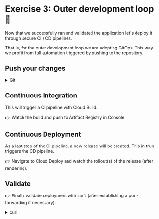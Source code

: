 # Exercise 3: Outer development loop 📝

Now that we successfully ran and validated the application let's deploy it through secure CI / CD pipelines.

That is, for the outer development loop we are adopting GitOps.
This way we profit from full automation triggered by pushing to the repository.

## Push your changes

<details>
<summary>Git</summary>

Add your changes with
```sh
git add .
```

and commit these and push to the repository.
```sh
git commit -m "customized greeting"
git push
```
</details>

## Continuous Integration

This will trigger a CI pipeline with Cloud Build.

👉 Watch the build and push to Artifact Registry in Console.

## Continuous Deployment

As a last step of the CI pipeline, a new release will be created.
This in trun triggers the CD pipeline.

👉 Navigate to Cloud Deploy and watch the rollout(s) of the release (after rendering).

## Validate

👉 Finally validate deployment with `curl` (after establishing a port-forwarding if necessary).

<details>
<summary>curl</summary>

```sh
kubectl port-forward deployments/hello-world 9000:8080 &
curl http://127.0.0.1:9000
kill %1
```
</details>
